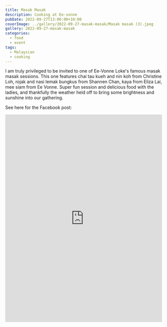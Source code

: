 ```yaml
---
title: Masak Masak
description: Cooking at Ee-vonne
pubDate: 2022-09-27T13:00:00+10:00
coverImage: ../gallery/2022-09-27-masak-masak/Masak masak (3).jpeg
gallery: 2022-09-27-masak-masak
categories:
  - food
  - event
tags:
  - Malaysian
  - cooking
---
```


I am truly privileged to be invited to one of Ee-Vonne Loke's famous masak masak sessions. This one features chai tau kueh and nin koh from Christine Loh, rojak and nasi lemak bungkus from Shannen Chan, kaya from Eliza Lai, mee siam from Ee Vonne. Super fun session and delicious food with the ladies, and thankfully the weather held off to bring some brightness and sunshine into our gathering.

See here for the Facebook post:

<iframe src="https://www.facebook.com/plugins/post.php?href=https%3A%2F%2Fwww.facebook.com%2Fchris1.tham%2Fposts%2Fpfbid025YSxnP4w8Tt1pv2pmfU8rVm673m4kc3hd9vPJAf3dK1ZhjKqgBWfbgNhXQEDkFqsl&show_text=true&width=500" width="500" height="659" style="border:none;overflow:hidden" scrolling="no" frameborder="0" allowfullscreen="true" allow="autoplay; clipboard-write; encrypted-media; picture-in-picture; web-share"></iframe>

